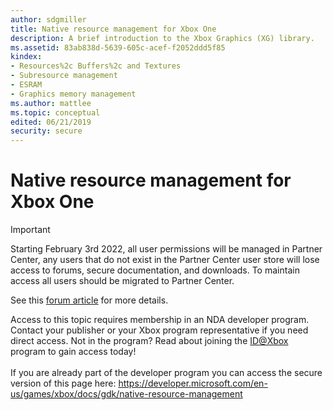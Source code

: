 ```yaml
---
author: sdgmiller
title: Native resource management for Xbox One
description: A brief introduction to the Xbox Graphics (XG) library.
ms.assetid: 83ab838d-5639-605c-acef-f2052ddd5f85
kindex:
- Resources%2c Buffers%2c and Textures
- Subresource management
- ESRAM
- Graphics memory management
ms.author: mattlee
ms.topic: conceptual
edited: 06/21/2019
security: secure
---
```


# Native resource management for Xbox One
> [!IMPORTANT]
> Starting February 3rd 2022, all user permissions will be managed in Partner Center, any users that do not exist in the Partner Center user store will lose access to forums, secure documentation, and downloads. To maintain access all users should be migrated to Partner Center. <p></p>See this <a href="https://forums.xboxlive.com/articles/132187/breaking-change-user-access-for-forums-secure-docu.html">forum article</a> for more details.  

 Access to this topic requires membership in an NDA developer program. Contact your publisher or your Xbox program representative if you need direct access. Not in the program? Read about joining the <a href="https://www.xbox.com/Developers/id">ID@Xbox</a> program to gain access today!  <br/><br/>If you are already part of the developer program you can access the secure version of this page here: <a target="_blank" href="https://developer.microsoft.com/en-us/games/xbox/docs/gdk/native-resource-management">https://developer.microsoft.com/en-us/games/xbox/docs/gdk/native-resource-management</a>